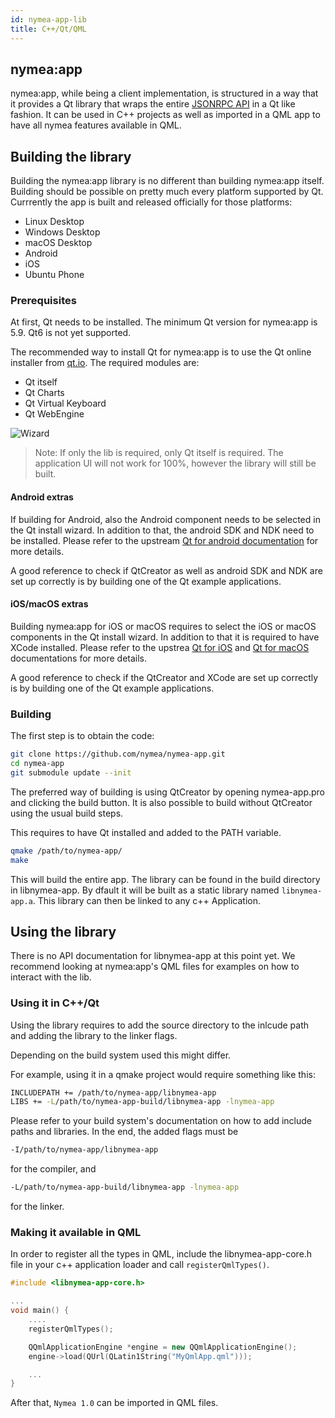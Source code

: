 ```yaml
---
id: nymea-app-lib
title: C++/Qt/QML
---
```


## nymea:app

nymea:app, while being a client implementation, is structured in a way that it provides a Qt library that wraps the 
entire [JSONRPC API](raw-api) in a Qt like fashion. It can be used in C++ projects as well as imported in a QML app
to have all nymea features available in QML.

## Building the library

Building the nymea:app library is no different than building nymea:app itself. Building should be possible on pretty
much every platform supported by Qt. Currrently the app is built and released officially for those platforms:

* Linux Desktop
* Windows Desktop
* macOS Desktop
* Android
* iOS
* Ubuntu Phone

### Prerequisites

At first, Qt needs to be installed. The minimum Qt version for nymea:app is 5.9. Qt6 is not yet supported.

The recommended way to install Qt for nymea:app is to use the Qt online installer from [qt.io](http://qt.io). The required modules
are:

* Qt itself
* Qt Charts
* Qt Virtual Keyboard
* Qt WebEngine

![Wizard](/img/qt-installer-app.png)

> Note: If only the lib is required, only Qt itself is required. The application UI will not work for 100%, however the library will still be built.


#### Android extras

If building for Android, also the Android component needs to be selected in the Qt install wizard. In addition to that, the android SDK
and NDK need to be installed. Please refer to the upstream [Qt for android documentation](https://doc.qt.io/qt-5/android.html) for more details.

A good reference to check if QtCreator as well as android SDK and NDK are set up correctly is by building one of the Qt example applications.

#### iOS/macOS extras

Building nymea:app for iOS or macOS requires to select the iOS or macOS components in the Qt install wizard. In addition to that it is required
to have XCode installed. Please refer to the upstrea [Qt for iOS](https://doc.qt.io/qt-5/ios.html) and [Qt for macOS](https://doc.qt.io/qt-5/macos.html) documentations for more details.

A good reference to check if the QtCreator and XCode are set up correctly is by building one of the Qt example applications.

### Building

The first step is to obtain the code:

```bash
git clone https://github.com/nymea/nymea-app.git
cd nymea-app
git submodule update --init
```

The preferred way of building is using QtCreator by opening nymea-app.pro and clicking the build button. It is also possible to build 
without QtCreator using the usual build steps.

This requires to have Qt installed and added to the PATH variable.

```bash
qmake /path/to/nymea-app/
make
```

This will build the entire app. The library can be found in the build directory in libnymea-app. By dfault it will be built as a static library named
`libnymea-app.a`. This library can then be linked to any c++ Application.

## Using the library

There is no API documentation for libnymea-app at this point yet. We recommend looking at nymea:app's QML files for examples on how to interact with the lib.

### Using it in C++/Qt

Using the library requires to add the source directory to the inlcude path and adding the library to the linker flags.

Depending on the build system used this might differ.

For example, using it in a qmake project would require something like this:

```bash
INCLUDEPATH += /path/to/nymea-app/libnymea-app
LIBS += -L/path/to/nymea-app-build/libnymea-app -lnymea-app
```

Please refer to your build system's documentation on how to add include paths and libraries. In the end, the added flags must be

```bash
-I/path/to/nymea-app/libnymea-app
```
for the compiler, and

```bash
-L/path/to/nymea-app-build/libnymea-app -lnymea-app
```

for the linker.

### Making it available in QML

In order to register all the types in QML, include the libnymea-app-core.h file in your c++ application loader and call `registerQmlTypes()`. 

```c++
#include <libnymea-app-core.h>

...
void main() {
    ....
    registerQmlTypes();

    QQmlApplicationEngine *engine = new QQmlApplicationEngine();
    engine->load(QUrl(QLatin1String("MyQmlApp.qml")));

    ...
}
```

After that, `Nymea 1.0` can be imported in QML files.

